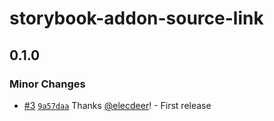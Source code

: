 # storybook-addon-source-link

## 0.1.0

### Minor Changes

- [#3](https://github.com/elecdeer/storybook-addon-source-link/pull/3) [`9a57daa`](https://github.com/elecdeer/storybook-addon-source-link/commit/9a57daa08d7134308ef3994f9053f8d1045cb2ee) Thanks [@elecdeer](https://github.com/elecdeer)! - First release
